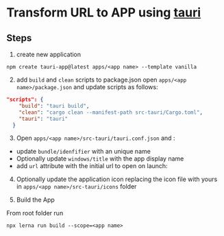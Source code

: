 # Transform URL to APP using [tauri]  

## Steps

1. create new application
```
npm create tauri-app@latest apps/<app name> --template vanilla
```
2. add `build` and `clean` scripts to package.json
open `apps/<app name>/package.json` and update scripts as follows:
```json
"scripts": {
    "build": "tauri build",
    "clean": "cargo clean --manifest-path src-tauri/Cargo.toml",
    "tauri": "tauri"
  }
```
3. Open `apps/<app name>/src-tauri/tauri.conf.json` and :
  * update `bundle/idenfifier` with an unique name
  * Optionally update `windows/title` with the app display name
  * add `url` attribute with the initial url to open on launch:

4. Optionally update the application icon replacing the icon file with yours in `apps/<app name>/src-tauri/icons` folder

5. Build the App

From root folder run 
```
npx lerna run build --scope=<app name>
```  

[tauri]: https://tauri.app